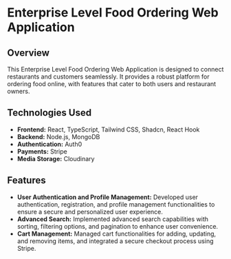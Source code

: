 # Enterprise Level Food Ordering Web Application

## Overview
This Enterprise Level Food Ordering Web Application is designed to connect restaurants and customers seamlessly. It provides a robust platform for ordering food online, with features that cater to both users and restaurant owners.

## Technologies Used
- **Frontend:** React, TypeScript, Tailwind CSS, Shadcn, React Hook
- **Backend:** Node.js, MongoDB
- **Authentication:** Auth0
- **Payments:** Stripe
- **Media Storage:** Cloudinary

## Features
- **User Authentication and Profile Management:** Developed user authentication, registration, and profile management functionalities to ensure a secure and personalized user experience.
- **Advanced Search:** Implemented advanced search capabilities with sorting, filtering options, and pagination to enhance user convenience.
- **Cart Management:** Managed cart functionalities for adding, updating, and removing items, and integrated a secure checkout process using Stripe.

<!---
 ## Installation

### Prerequisites
- Node.js
- MongoDB

### Steps
1. **Clone the repository:**
   ```bash
   git clone https://github.com/yourusername/food-ordering-app.git
   cd food-ordering-app
   ```

2. **Install dependencies:**
   ```bash
   npm install
   ```

3. **Set up the database:**
   - Ensure MongoDB is running and update the `.env` file with your MongoDB URI.
   ```env
   MONGODB_URI=your_mongodb_uri
   ```

4. **Set up Auth0:**
   - Update the `.env` file with your Auth0 credentials.
   ```env
   AUTH0_DOMAIN=your_auth0_domain
   AUTH0_CLIENT_ID=your_auth0_client_id
   ```

5. **Set up Stripe:**
   - Update the `.env` file with your Stripe credentials.
   ```env
   STRIPE_SECRET_KEY=your_stripe_secret_key
   ```

6. **Set up Cloudinary:**
   - Update the `.env` file with your Cloudinary credentials.
   ```env
   CLOUDINARY_URL=your_cloudinary_url
   ```

7. **Run the development server:**
   ```bash
   npm start
   ```

## Usage
- Access the application at `http://localhost:3000`
-->
